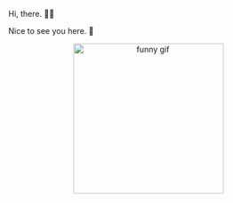 Hi, there. ✋🏼

Nice to see you here. 👀

<p align="center">
  <img src="https://i.pinimg.com/originals/34/d8/5d/34d85dfe1d4d4d4d82edb03c007bbeb5.gif" alt="funny gif" width="270" />
</p>



<!---
---

## 🚀 Key Highlights

My background includes projects using NLP and Python for security analysis, and I’ve worked with ETL pipelines, SQL, and cloud tools. I’ve also contributed to published research and built applications that required rigorous data processing and clean design.

- ### **Projects**: 
  - Deep Learning for Coffee Plant Pathology 🌿: Developed a model to classify coffee leaf diseases with 87% accuracy using ResNet50 and CNNs.
  - Receipt Manager 📑: My team and I created a receipt tracking app using OCR and GPT-4 to help users track expenses and improve accuracy by 50%.
  - Marine Debris Management System 🌊: My team and I built a system for reporting and tracking marine debris with integrated chatbot and hotline for faster resolutions.
  - DOE Legislative Tracker 📜: My team and I developed a legislative tracking system with role-based access and real-time event tracking.
  
- ### **Research**:
  - Explored software vulnerabilities 🔍 through large language models and developer surveys to improve security practices.
  
- ### **Awards**: 
  - Hawaii Annual Code Challenge (2rd HACC 22, 3nd HACC 23) 🌟
  - Kalo Grant for app development 🌱
  - First place in a cybersecurity internship project at World Wide Technology 💼


-->

